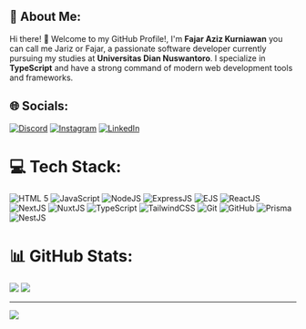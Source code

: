 ## 💫 About Me:
Hi there! 👋 Welcome to my GitHub Profile!, I'm **Fajar Aziz Kurniawan** you can call me Jariz or Fajar, a passionate software developer currently pursuing my studies at **Universitas Dian Nuswantoro**. I specialize in **TypeScript** and have a strong command of modern web development tools and frameworks.


## 🌐 Socials:
[![Discord](https://img.shields.io/badge/Discord-%237289DA.svg?logo=discord&logoColor=white)](https://discord.gg/malmul_.) [![Instagram](https://img.shields.io/badge/Instagram-%23E4405F.svg?logo=Instagram&logoColor=white)](https://instagram.com/fjriz.ig) [![LinkedIn](https://img.shields.io/badge/LinkedIn-%230077B5.svg?logo=linkedin&logoColor=white)](https://linkedin.com/in/jariz) 

# 💻 Tech Stack:
![HTML 5](https://img.shields.io/badge/html5-%23E34F26.svg?style=for-the-badge&logo=html5&logoColor=white) ![JavaScript](https://img.shields.io/badge/javascript-%23323330.svg?style=for-the-badge&logo=javascript&logoColor=%23F7DF1E) ![NodeJS](https://img.shields.io/badge/node.js-6DA55F?style=for-the-badge&logo=node.js&logoColor=white) ![ExpressJS](https://img.shields.io/badge/express.js-%23404d59.svg?style=for-the-badge&logo=express&logoColor=%2361DAFB) ![EJS](https://img.shields.io/badge/ejs-%23000000.svg?style=for-the-badge&logo=ejs&logoColor=white) ![ReactJS](https://img.shields.io/badge/react-%2361DAFB.svg?style=for-the-badge&logo=react&logoColor=white) ![NextJS](https://img.shields.io/badge/next.js-%23000000.svg?style=for-the-badge&logo=nextdotjs&logoColor=white) ![NuxtJS](https://img.shields.io/badge/nuxt.js-%2300DC82.svg?style=for-the-badge&logo=nuxtdotjs&logoColor=white) ![TypeScript](https://img.shields.io/badge/typescript-%23007ACC.svg?style=for-the-badge&logo=typescript&logoColor=white) ![TailwindCSS](https://img.shields.io/badge/tailwindcss-%2338B2AC.svg?style=for-the-badge&logo=tailwind-css&logoColor=white) ![Git](https://img.shields.io/badge/git-%23F05033.svg?style=for-the-badge&logo=git&logoColor=white) ![GitHub](https://img.shields.io/badge/github-%23121011.svg?style=for-the-badge&logo=github&logoColor=white) ![Prisma](https://img.shields.io/badge/Prisma-3982CE?style=for-the-badge&logo=Prisma&logoColor=white) ![NestJS](https://img.shields.io/badge/nestjs-%23E0234E.svg?style=for-the-badge&logo=nestjs&logoColor=white)
# 📊 GitHub Stats:
![](https://github-readme-stats.vercel.app/api?username=J-yriz&theme=default&hide_border=false&include_all_commits=true&count_private=true)
![](https://github-readme-stats.vercel.app/api/top-langs/?username=J-yriz&theme=default&hide_border=false&include_all_commits=true&count_private=true&layout=compact)

---
[![](https://visitcount.itsvg.in/api?id=J-yriz&icon=5&color=12)](https://visitcount.itsvg.in)
